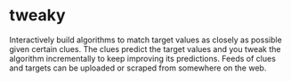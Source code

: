 tweaky
======

Interactively build algorithms to match target values as closely as possible given certain clues. The clues predict the target values and you tweak the algorithm incrementally to keep improving its predictions. Feeds of clues and targets can be uploaded or scraped from somewhere on the web.